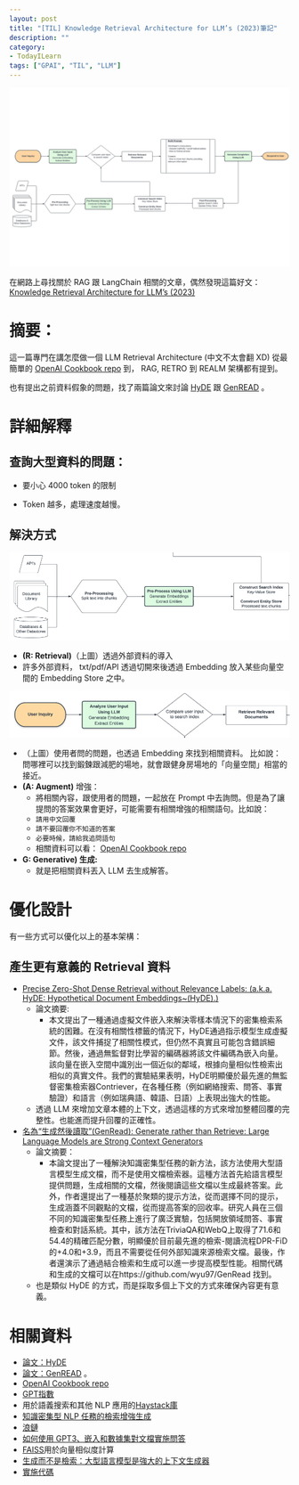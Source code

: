 ```yaml
---
layout: post
title: "[TIL] Knowledge Retrieval Architecture for LLM’s (2023)筆記"
description: ""
category: 
- TodayILearn
tags: ["GPAI", "TIL", "LLM"]
---
```


![Knowledge Retrieval Architecture for LLM’s (2023)](../images/2022/featured-image-llm-knowledge-architecture.png)

在網路上尋找關於 RAG 跟 LangChain 相關的文章，偶然發現這篇好文： [Knowledge Retrieval Architecture for LLM’s (2023)](https://mattboegner.com/knowledge-retrieval-architecture-for-llms/)



# 摘要：

這一篇專門在講怎麼做一個 LLM Retrieval Architecture (中文不太會翻 XD)
從最簡單的 [OpenAI Cookbook repo](https://github.com/openai/openai-cookbook/blob/main/examples/Question_answering_using_embeddings.ipynb?ref=mattboegner.com) 到， RAG, RETRO 到 REALM 架構都有提到。

也有提出之前資料假象的問題，找了兩篇論文來討論 [HyDE](https://arxiv.org/abs/2212.10496?ref=mattboegner.com) 跟 [GenREAD](https://arxiv.org/abs/2209.10063?ref=mattboegner.com) 。

# 詳細解釋

## 查詢大型資料的問題：

- 要小心 4000 token 的限制

- Token 越多，處理速度越慢。

## 解決方式

![img](../images/2022/Screen-Shot-2023-01-31-at-12.44.17-AM-20230714162721032.png)

-  **(R: Retrieval)**（上圖）透過外部資料的導入
  - 許多外部資料， txt/pdf/API 透過切開來後透過 Embedding 放入某些向量空間的 Embedding Store 之中。


![img](../images/2022/Screen-Shot-2023-01-31-at-12.44.42-AM.png)

- （上圖）使用者問的問題，也透過 Embedding 來找到相關資料。 比如說： 問哪裡可以找到鍛鍊跟減肥的場地，就會跟健身房場地的「向量空間」相當的接近。
- **(A: Augment)** 增強：
  -  將相關內容，跟使用者的問題，一起放在 Prompt 中去詢問。但是為了讓提問的答案效果會更好，可能需要有相關增強的相關語句。比如說：
    - `請用中文回覆`
    - `請不要回覆你不知道的答案`
    - `必要時候，請給我追問語句`
  - 相關資料可以看： [OpenAI Cookbook repo](https://github.com/openai/openai-cookbook/blob/main/examples/Question_answering_using_embeddings.ipynb?ref=mattboegner.com) 
- **G: Generative) 生成:**
  - 就是把相關資料丟入 LLM 去生成解答。



# 優化設計

有一些方式可以優化以上的基本架構：

## 產生更有意義的 Retrieval 資料

- [Precise Zero-Shot Dense Retrieval without Relevance Labels: (a.k.a. HyDE:  Hypothetical Document Embeddings~(HyDE).)](https://arxiv.org/abs/2212.10496?ref=mattboegner.com) 
  - 論文摘要:
    - 本文提出了一種通過虛擬文件嵌入來解決零樣本情況下的密集檢索系統的困難。在沒有相關性標籤的情況下，HyDE通過指示模型生成虛擬文件，該文件捕捉了相關性模式，但仍然不真實且可能包含錯誤細節。然後，通過無監督對比學習的編碼器將該文件編碼為嵌入向量。該向量在嵌入空間中識別出一個近似的鄰域，根據向量相似性檢索出相似的真實文件。我們的實驗結果表明，HyDE明顯優於最先進的無監督密集檢索器Contriever，在各種任務（例如網絡搜索、問答、事實驗證）和語言（例如瑞典語、韓語、日語）上表現出強大的性能。
  - 透過 LLM 來增加文章本體的上下文，透過這樣的方式來增加整體回覆的完整性。也能進而提升回覆的正確性。
- [名為“生成然後讀取”(GenRead): Generate rather than Retrieve: Large Language Models are Strong Context Generators](https://arxiv.org/abs/2209.10063?ref=mattboegner.com) 
  - 論文摘要：
    - 本論文提出了一種解決知識密集型任務的新方法，該方法使用大型語言模型生成文檔，而不是使用文檔檢索器。這種方法首先給語言模型提供問題，生成相關的文檔，然後閱讀這些文檔以生成最終答案。此外，作者還提出了一種基於聚類的提示方法，從而選擇不同的提示，生成涵蓋不同觀點的文檔，從而提高答案的回收率。研究人員在三個不同的知識密集型任務上進行了廣泛實驗，包括開放領域問答、事實檢查和對話系統。其中，該方法在TriviaQA和WebQ上取得了71.6和54.4的精確匹配分數，明顯優於目前最先進的檢索-閱讀流程DPR-FiD的+4.0和+3.9，而且不需要從任何外部知識來源檢索文檔。最後，作者還演示了通過結合檢索和生成可以進一步提高模型性能。相關代碼和生成的文檔可以在https://github.com/wyu97/GenRead 找到。
  - 也是類似 HyDE 的方式，而是採取多個上下文的方式來確保內容更有意義。



# 相關資料

-  [論文：HyDE](https://arxiv.org/abs/2212.10496?ref=mattboegner.com) 
- [論文：GenREAD](https://arxiv.org/abs/2209.10063?ref=mattboegner.com) 。
-  [OpenAI Cookbook repo](https://github.com/openai/openai-cookbook/blob/main/examples/Question_answering_using_embeddings.ipynb?ref=mattboegner.com) 
- [GPT指數](https://github.com/jerryjliu/gpt_index?ref=mattboegner.com)
- 用於語義搜索和其他 NLP 應用的[Haystack庫](https://docs.haystack.deepset.ai/docs/intro?ref=mattboegner.com)
- [知識密集型 NLP 任務的檢索增強生成](https://arxiv.org/abs/2005.11401?ref=mattboegner.com)
- [浪鏈](https://github.com/hwchase17/langchain?ref=mattboegner.com)
- [如何使用 GPT3、嵌入和數據集對文檔實施問答](https://simonwillison.net/2023/Jan/13/semantic-search-answers/?ref=mattboegner.com)
- [FAISS](https://github.com/facebookresearch/faiss?ref=mattboegner.com)用於向量相似度計算
- [生成而不是檢索：大型語言模型是強大的上下文生成器](https://arxiv.org/abs/2209.10063?ref=mattboegner.com)
- [實施代碼](https://github.com/wyu97/GenRead?ref=mattboegner.com)
